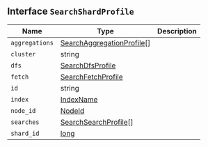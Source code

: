 ## Interface `SearchShardProfile`

| Name | Type | Description |
| - | - | - |
| `aggregations` | [SearchAggregationProfile](./SearchAggregationProfile.md)[] | &nbsp; |
| `cluster` | string | &nbsp; |
| `dfs` | [SearchDfsProfile](./SearchDfsProfile.md) | &nbsp; |
| `fetch` | [SearchFetchProfile](./SearchFetchProfile.md) | &nbsp; |
| `id` | string | &nbsp; |
| `index` | [IndexName](./IndexName.md) | &nbsp; |
| `node_id` | [NodeId](./NodeId.md) | &nbsp; |
| `searches` | [SearchSearchProfile](./SearchSearchProfile.md)[] | &nbsp; |
| `shard_id` | [long](./long.md) | &nbsp; |
